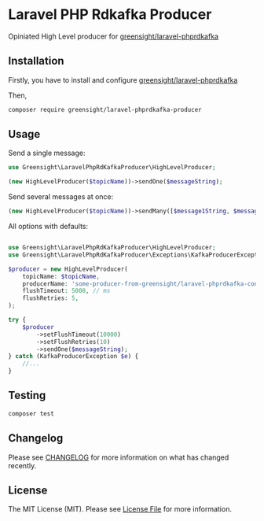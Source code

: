# Laravel PHP Rdkafka Producer

Opiniated High Level producer for [greensight/laravel-phprdkafka](https://github.com/greensight/laravel-php-rdkafka)

## Installation

Firstly, you have to install and configure [greensight/laravel-phprdkafka](https://github.com/greensight/laravel-php-rdkafka)

Then,
```bash
composer require greensight/laravel-phprdkafka-producer
```

## Usage

Send a single message:

```php
use Greensight\LaravelPhpRdKafkaProducer\HighLevelProducer;

(new HighLevelProducer($topicName))->sendOne($messageString);
```

Send several messages at once:

```php
(new HighLevelProducer($topicName))->sendMany([$message1String, $message2String]);
```

All options with defaults:

```php

use Greensight\LaravelPhpRdKafkaProducer\HighLevelProducer;
use Greensight\LaravelPhpRdKafkaProducer\Exceptions\KafkaProducerException;

$producer = new HighLevelProducer(
    topicName: $topicName, 
    producerName: 'some-producer-from-greensight/laravel-phprdkafka-config', 
    flushTimeout: 5000, // ms
    flushRetries: 5,
);

try {
    $producer
        ->setFlushTimeout(10000)
        ->setFlushRetries(10)
        ->sendOne($messageString);
} catch (KafkaProducerException $e) {
    //...
}

```

## Testing

```bash
composer test
```

## Changelog

Please see [CHANGELOG](CHANGELOG.md) for more information on what has changed recently.

## License

The MIT License (MIT). Please see [License File](LICENSE.md) for more information.
